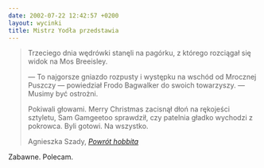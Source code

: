 ```yaml
---
date: 2002-07-22 12:42:57 +0200
layout: wycinki
title: Mistrz Yodła przedstawia
---
```


> Trzeciego dnia wędrówki stanęli na pagórku, z którego rozciągał się widok na Mos Breeisley.
>
> — To najgorsze gniazdo rozpusty i występku na wschód od Mrocznej Puszczy — powiedział Frodo Bagwalker do swoich towarzyszy. — Musimy być ostrożni.
>
> Pokiwali głowami. Merry Christmas zacisnął dłoń na rękojeści sztyletu, Sam Gamgeetoo sprawdził, czy patelnia gładko wychodzi z pokrowca. Byli gotowi. Na wszystko.
>
> Agnieszka Szady, <cite>[Powrót hobbita](http://esensja.pl/magazyn/2002/05/iso/04_11.html 'Esensja 5/2001')</cite>

Zabawne. Polecam.
